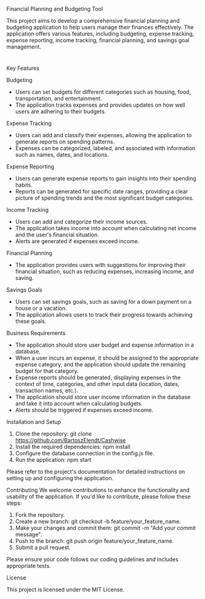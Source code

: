 Financial Planning and Budgeting Tool

This project aims to develop a comprehensive financial planning and budgeting application to help users manage their finances effectively. The application offers various features, including budgeting, expense tracking, expense reporting, income tracking, financial planning, and savings goal management.
#
Key Features

Budgeting
- Users can set budgets for different categories such as housing, food, transportation, and entertainment.
- The application tracks expenses and provides updates on how well users are adhering to their budgets.

Expense Tracking
- Users can add and classify their expenses, allowing the application to generate reports on spending patterns.
- Expenses can be categorized, labeled, and associated with information such as names, dates, and locations.

Expense Reporting
- Users can generate expense reports to gain insights into their spending habits.
- Reports can be generated for specific date ranges, providing a clear picture of spending trends and the most significant budget categories.

Income Tracking
- Users can add and categorize their income sources.
- The application takes income into account when calculating net income and the user's financial situation.
- Alerts are generated if expenses exceed income.

Financial Planning
- The application provides users with suggestions for improving their financial situation, such as reducing expenses, increasing income, and saving.

Savings Goals
- Users can set savings goals, such as saving for a down payment on a house or a vacation.
- The application allows users to track their progress towards achieving these goals.

Business Requirements
- The application should store user budget and expense information in a database.
- When a user incurs an expense, it should be assigned to the appropriate expense category, and the application should update the remaining budget for that category.
- Expense reports should be generated, displaying expenses in the context of time, categories, and other input data (location, dates, transaction names, etc.).
- The application should store user income information in the database and take it into account when calculating budgets.
- Alerts should be triggered if expenses exceed income.

Installation and Setup
1. Clone the repository: git clone https://github.com/BartoszElendt/Cashwise
2. Install the required dependencies: npm install
3. Configure the database connection in the config.js file.
4. Run the application: npm start

Please refer to the project's documentation for detailed instructions on setting up and configuring the application.

Contributing
We welcome contributions to enhance the functionality and usability of the application. If you'd like to contribute, please follow these steps:

1. Fork the repository.
2. Create a new branch: git checkout -b feature/your_feature_name.
3. Make your changes and commit them: git commit -m "Add your commit message".
4. Push to the branch: git push origin feature/your_feature_name.
5. Submit a pull request.

Please ensure your code follows our coding guidelines and includes appropriate tests.

License

This project is licensed under the MIT License.





